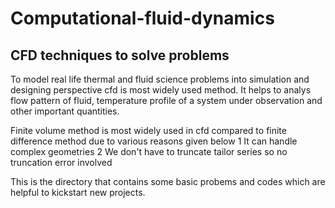 # Computational-fluid-dynamics
## CFD techniques to solve problems

To model real life thermal and fluid science problems into simulation and designing perspective cfd is most widely used method. It helps to analys flow pattern of fluid, temperature profile of a system under observation and other important quantities.

Finite volume method is most widely used in cfd compared to finite difference method due to various reasons given below
1 It can handle complex geometries
2 We don't have to truncate tailor series so no truncation error involved

This is the directory that contains some basic probems and codes which are helpful to kickstart new projects.


